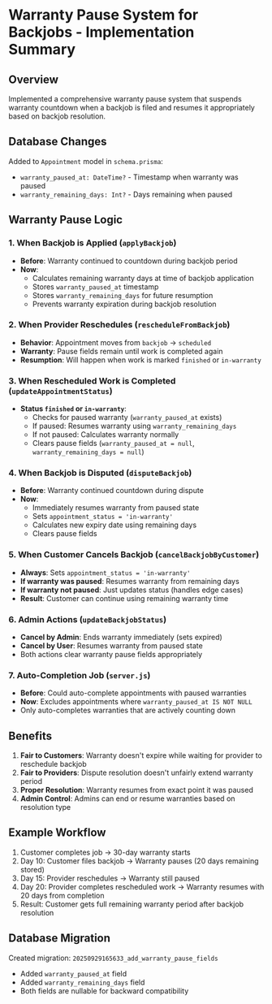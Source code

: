 # Warranty Pause System for Backjobs - Implementation Summary

## Overview
Implemented a comprehensive warranty pause system that suspends warranty countdown when a backjob is filed and resumes it appropriately based on backjob resolution.

## Database Changes
Added to `Appointment` model in `schema.prisma`:
- `warranty_paused_at: DateTime?` - Timestamp when warranty was paused
- `warranty_remaining_days: Int?` - Days remaining when paused

## Warranty Pause Logic

### 1. When Backjob is Applied (`applyBackjob`)
- **Before**: Warranty continued to countdown during backjob period
- **Now**: 
  - Calculates remaining warranty days at time of backjob application
  - Stores `warranty_paused_at` timestamp 
  - Stores `warranty_remaining_days` for future resumption
  - Prevents warranty expiration during backjob resolution

### 2. When Provider Reschedules (`rescheduleFromBackjob`)
- **Behavior**: Appointment moves from `backjob` → `scheduled`
- **Warranty**: Pause fields remain until work is completed again
- **Resumption**: Will happen when work is marked `finished` or `in-warranty`

### 3. When Rescheduled Work is Completed (`updateAppointmentStatus`)
- **Status `finished` or `in-warranty`**:
  - Checks for paused warranty (`warranty_paused_at` exists)
  - If paused: Resumes warranty using `warranty_remaining_days`
  - If not paused: Calculates warranty normally
  - Clears pause fields (`warranty_paused_at = null`, `warranty_remaining_days = null`)

### 4. When Backjob is Disputed (`disputeBackjob`)
- **Before**: Warranty continued countdown during dispute
- **Now**:
  - Immediately resumes warranty from paused state
  - Sets `appointment_status = 'in-warranty'`
  - Calculates new expiry date using remaining days
  - Clears pause fields

### 5. When Customer Cancels Backjob (`cancelBackjobByCustomer`)
- **Always**: Sets `appointment_status = 'in-warranty'`
- **If warranty was paused**: Resumes warranty from remaining days
- **If warranty not paused**: Just updates status (handles edge cases)
- **Result**: Customer can continue using remaining warranty time

### 6. Admin Actions (`updateBackjobStatus`)
- **Cancel by Admin**: Ends warranty immediately (sets expired)
- **Cancel by User**: Resumes warranty from paused state
- Both actions clear warranty pause fields appropriately

### 7. Auto-Completion Job (`server.js`)
- **Before**: Could auto-complete appointments with paused warranties
- **Now**: Excludes appointments where `warranty_paused_at IS NOT NULL`
- Only auto-completes warranties that are actively counting down

## Benefits
1. **Fair to Customers**: Warranty doesn't expire while waiting for provider to reschedule backjob
2. **Fair to Providers**: Dispute resolution doesn't unfairly extend warranty period
3. **Proper Resolution**: Warranty resumes from exact point it was paused
4. **Admin Control**: Admins can end or resume warranties based on resolution type

## Example Workflow
1. Customer completes job → 30-day warranty starts
2. Day 10: Customer files backjob → Warranty pauses (20 days remaining stored)
3. Day 15: Provider reschedules → Warranty still paused
4. Day 20: Provider completes rescheduled work → Warranty resumes with 20 days from completion
5. Result: Customer gets full remaining warranty period after backjob resolution

## Database Migration
Created migration: `20250929165633_add_warranty_pause_fields`
- Added `warranty_paused_at` field
- Added `warranty_remaining_days` field
- Both fields are nullable for backward compatibility